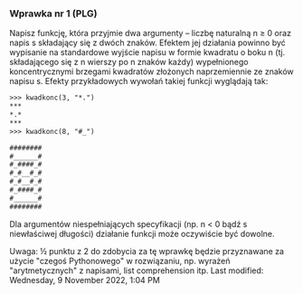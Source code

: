 
### Wprawka nr 1 (PLG)

Napisz funkcję, która przyjmie dwa argumenty – liczbę naturalną n ≥ 0 oraz napis s składający się z dwóch znaków. Efektem jej działania powinno być wypisanie na standardowe wyjście napisu w formie kwadratu o boku n (tj. składającego się z n wierszy po n znaków każdy) wypełnionego koncentrycznymi brzegami kwadratów złożonych naprzemiennie ze znaków napisu s. Efekty przykładowych wywołań takiej funkcji wyglądają tak:

```txt
>>> kwadkonc(3, "*.")
***
*.*
***
>>> kwadkonc(8, "#_")

########
#______#
#_####_#
#_#__#_#
#_#__#_#
#_####_#
#______#
########
```

Dla argumentów niespełniających specyfikacji (np. n < 0 bądź s niewłaściwej długości) działanie funkcji może oczywiście być dowolne.

Uwaga: ½ punktu z 2 do zdobycia za tę wprawkę będzie przyznawane za użycie "czegoś Pythonowego" w rozwiązaniu, np. wyrażeń "arytmetycznych" z napisami, list comprehension itp.
Last modified: Wednesday, 9 November 2022, 1:04 PM
